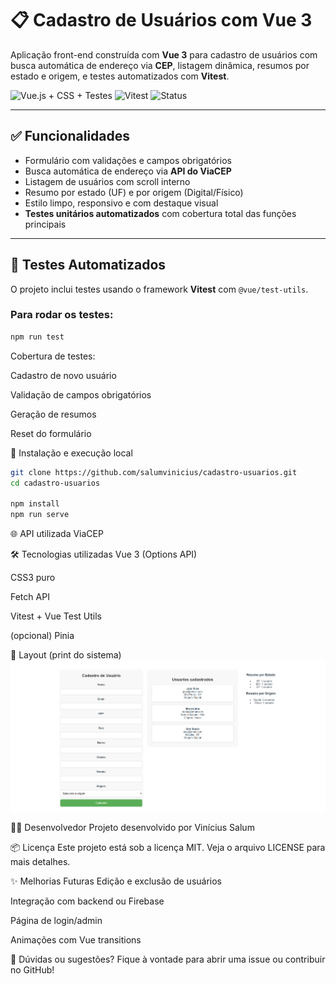 # 📋 Cadastro de Usuários com Vue 3

Aplicação front-end construída com **Vue 3** para cadastro de usuários com busca automática de endereço via **CEP**, listagem dinâmica, resumos por estado e origem, e testes automatizados com **Vitest**.

![Vue.js + CSS + Testes](https://img.shields.io/badge/vue-3.x-brightgreen?logo=vue.js) ![Vitest](https://img.shields.io/badge/testado%20com-vitest-yellowgreen?logo=vitest) ![Status](https://img.shields.io/badge/status-finalizado-blue)

---

## ✅ Funcionalidades

- Formulário com validações e campos obrigatórios  
- Busca automática de endereço via **API do ViaCEP**  
- Listagem de usuários com scroll interno  
- Resumo por estado (UF) e por origem (Digital/Físico)  
- Estilo limpo, responsivo e com destaque visual  
- **Testes unitários automatizados** com cobertura total das funções principais  

---

## 🧪 Testes Automatizados

O projeto inclui testes usando o framework **Vitest** com `@vue/test-utils`.

### Para rodar os testes:

```bash
npm run test
```
Cobertura de testes:

Cadastro de novo usuário

Validação de campos obrigatórios

Geração de resumos

Reset do formulário

🚀 Instalação e execução local
```bash
git clone https://github.com/salumvinicius/cadastro-usuarios.git
cd cadastro-usuarios

npm install
npm run serve
```
🌐 API utilizada
ViaCEP

🛠 Tecnologias utilizadas
Vue 3 (Options API)

CSS3 puro

Fetch API

Vitest + Vue Test Utils

(opcional) Pinia

📸 Layout (print do sistema)
![Layout](./src/assets/print.png)

👨‍💻 Desenvolvedor
Projeto desenvolvido por Vinícius Salum

📦 Licença
Este projeto está sob a licença MIT. Veja o arquivo LICENSE para mais detalhes.

✨ Melhorias Futuras
Edição e exclusão de usuários

Integração com backend ou Firebase

Página de login/admin

Animações com Vue transitions

💬 Dúvidas ou sugestões?
Fique à vontade para abrir uma issue ou contribuir no GitHub!